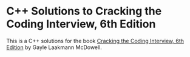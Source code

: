 # C++ Solutions to Cracking the Coding Interview, 6th Edition
This is a C++ solutions for the book <a href="https://www.careercup.com/book" rel="nofollow">Cracking the Coding Interview, 6th Edition</a> by Gayle Laakmann McDowell.
